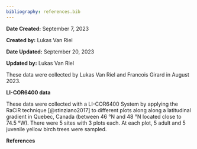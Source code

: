 ```yaml
---
bibliography: references.bib
---
```


**Date Created:** September 7, 2023

**Created by:** Lukas Van Riel

**Date Updated:** September 20, 2023

**Updated by:** Lukas Van Riel

These data were collected by Lukas Van Riel and Francois Girard in August 2023.

**LI-COR6400 data**

These data were collected with a LI-COR6400 System by applying the RaCiR technique [@stinziano2017] to different plots along along a latitudinal gradient in Quebec, Canada (between 46 °N and 48 °N located close to 74.5 °W). There were 5 sites with 3 plots each. At each plot, 5 adult and 5 juvenile yellow birch trees were sampled.

**References**
